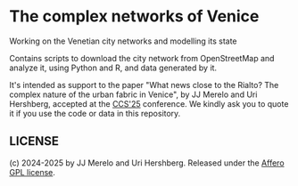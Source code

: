 # The complex networks of Venice

Working on the Venetian city networks and modelling its state

Contains scripts to download the city network from OpenStreetMap and analyze it,
using Python and R, and data generated by it.


It's intended as support to the paper "What news close to the Rialto? The
complex nature of the urban fabric in Venice", by JJ Merelo and Uri
Hershberg, accepted at the
[CCS'25](https://drive.google.com/file/d/1UZIGmly5LwZ4NkMNXorQzxgfwiGR4ATh/view)
conference. We kindly ask you to quote it if you use the code or data in this
repository.


## LICENSE

(c) 2024-2025 by JJ Merelo and Uri Hershberg. Released under the [Affero GPL
license](LICENSE).
